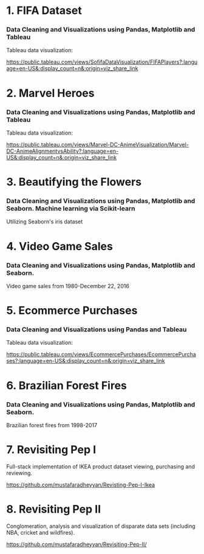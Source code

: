 # 1. FIFA Dataset 

### Data Cleaning and Visualizations using Pandas, Matplotlib and Tableau

Tableau data visualization:

https://public.tableau.com/views/SofifaDataVisualization/FIFAPlayers?:language=en-US&:display_count=n&:origin=viz_share_link

# 2. Marvel Heroes 

### Data Cleaning and Visualizations using Pandas, Matplotlib and Tableau

Tableau data visualization:

https://public.tableau.com/views/Marvel-DC-AnimeVisualization/Marvel-DC-AnimeAlignmentvsAbility?:language=en-US&:display_count=n&:origin=viz_share_link

# 3. Beautifying the Flowers

### Data Cleaning and Visualizations using Pandas, Matplotlib and Seaborn. Machine learning via Scikit-learn

Utilizing Seaborn's iris dataset

# 4. Video Game Sales

### Data Cleaning and Visualizations using Pandas, Matplotlib and Seaborn.

Video game sales from 1980-December 22, 2016

# 5. Ecommerce Purchases

### Data Cleaning and Visualizations using Pandas and Tableau

Tableau data visualization:

https://public.tableau.com/views/EcommercePurchases/EcommercePurchases?:language=en-US&:display_count=n&:origin=viz_share_link

# 6. Brazilian Forest Fires

### Data Cleaning and Visualizations using Pandas, Matplotlib and Seaborn.

Brazilian forest fires from 1998-2017

# 7. Revisiting Pep I

Full-stack implementation of IKEA product dataset viewing, purchasing and reviewing.

https://github.com/mustafaradheyyan/Revisting-Pep-I-Ikea

# 8. Revisiting Pep II

Conglomeration, analysis and visualization of disparate data sets (including NBA, cricket and wildfires).

https://github.com/mustafaradheyyan/Revisiting-Pep-II/
